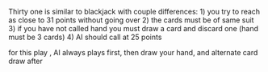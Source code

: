 Thirty one is similar to blackjack with couple differences: 1) you try to reach as close to 31 points without going over 2) the cards must be of same suit 3) if you have not called hand you must draw a card and discard one (hand must be 3 cards) 4) AI should call at 25 points

for this play , AI always plays first, then draw your hand, and alternate card draw after
